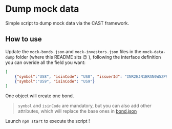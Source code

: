 # Dump mock data

Simple script to dump mock data via the CAST framework.

## How to use

Update the `mock-bonds.json` and `mock-investors.json` files in the `mock-data-dump` folder (where this README sits 😉 ), following the interface definition you can overide all the field you want:

```json
[
    {"symbol":"US8", "isinCode": "US8", "issuerId": "INR2EJN1ERAN0W5ZP974", "couponRateInBips": 350},
    {"symbol":"US9", "isinCode": "US9"}
]
```

One object will create one bond.

> `symbol` and `isinCode` are mandatory, but you can also add other attributes, which will replace the base ones in [bond.json](./queries-variables/createBondInput.json)

Launch `npm start` to execute the script !